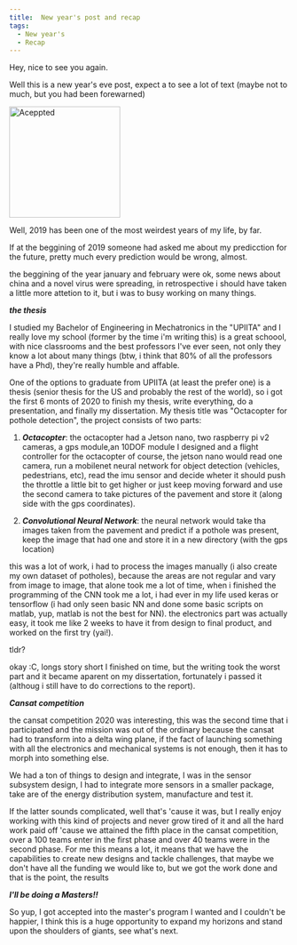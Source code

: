 ```yaml
---
title:  New year's post and recap
tags:
  - New year's
  - Recap
---
```

Hey, nice to see you again.

Well this is a new year's eve post, expect a to see a lot of text (maybe not to much, but you had been forewarned)
<p class="aligncenter">
    <img src="{{site.baseurl}}/assets/cch.jpg" width="200" height="200" alt="Aceppted" />
</p>
<!--more-->
Well, 2019 has been one of the most weirdest years of my life, by far.

If at the beggining of 2019 someone had asked me about my predicction for the future, pretty much every prediction would be wrong, almost.

the beggining of the year january and february were ok, some news about china and a novel virus were spreading, in retrospective i should have taken a little more attetion to it, but i was to busy working on many things.

***the thesis***

I studied my Bachelor of Engineering in Mechatronics in the "UPIITA"  and I really love my school (former by the time i'm writing this) is a great schoool, with nice classrooms and the best professors I've ever seen, not only they know a lot about many things (btw, i think that 80% of all the professors have a Phd), they're really humble and affable.

One of the options to graduate from UPIITA (at least the prefer one) is a thesis (senior thesis for the US and probably the rest of the world), so i got the first 6 monts of 2020 to finish my thesis, write everything, do a presentation, and finally my dissertation. My thesis title was "Octacopter for pothole detection", the project consists of two parts:
1. ***Octacopter***: the octacopter had a Jetson nano, two raspberry pi v2 cameras, a gps module,an 10DOF module I designed and a flight controller for the octacopter of course, the jetson nano would read one camera, run a mobilenet neural network for object detection (vehicles, pedestrians, etc), read the imu sensor and decide wheter it should push the throttle a little bit to get higher or just keep moving forward and use the second camera to take pictures of the pavement and store it (along side with the gps coordinates).

2. ***Convolutional Neural Network***: the neural network would take tha images taken from the pavement and predict if a pothole was present, keep the image that had one and store it in a new directory (with the gps location)

this was a lot of work, i had to process the images manually (i also create my own dataset of potholes), because the areas are not regular and vary from image to image, that alone took me a lot of time, when i finished the programming of the CNN took me a lot, i had ever in my life used keras or tensorflow (i had only seen basic NN and done some basic scripts on matlab, yup, matlab is not the best for NN).
the electronics part was actually easy, it took me like 2 weeks to have it from design to final product, and worked on the first try (yai!).

tldr?

okay :C, longs story short I finished on time, but the writing took the worst part and it became aparent on my dissertation, fortunately i passed it (althoug i still have to do corrections to the report).


***Cansat competition***

the cansat competition 2020 was interesting, this was the second time that i participated and the mission was out of the ordinary because the cansat had to transform into a delta wing plane, if the fact of launching something with all the electronics and mechanical systems is not enough, then it has to morph into something else.

We had a ton of things to design and integrate, I was in the sensor subsystem design, I had to integrate more sensors in a smaller package, take are of the energy distribution system, manufacture and test it.

If the latter sounds complicated, well that's 'cause it was, but I really enjoy working with this kind of projects and never grow tired of it and all the hard work paid off 'cause we attained the fifth place in the cansat competition, over a 100 teams enter in the first phase and over 40 teams were in the second phase.
For me this means a lot, it means that we have the capabilities to create new designs and tackle challenges, that maybe we don't have all the funding we would like to, but we got the work done and that is the point, the results 

***I'll be doing a Masters!!***

So yup, I got accepted into the master's program I wanted and I couldn't be happier, I think this is a huge opportunity to expand my horizons and stand upon the shoulders of giants, see what's next.